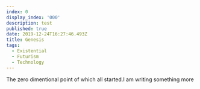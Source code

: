 ```yaml
---
index: 0
display_index: '000'
description: test
published: true
date: 2019-12-24T16:27:46.493Z
title: Genesis
tags:
  - Existential
  - Futurism
  - Technology
---
```

The zero dimentional point of which all started.I am writing something more
